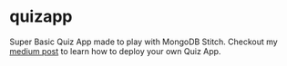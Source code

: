 # quizapp
Super Basic Quiz App made to play with MongoDB Stitch. Checkout my [medium post](https://medium.com/@shyruparel/building-a-quiz-app-d51b46a76be1) to learn how to deploy your own Quiz App. 
